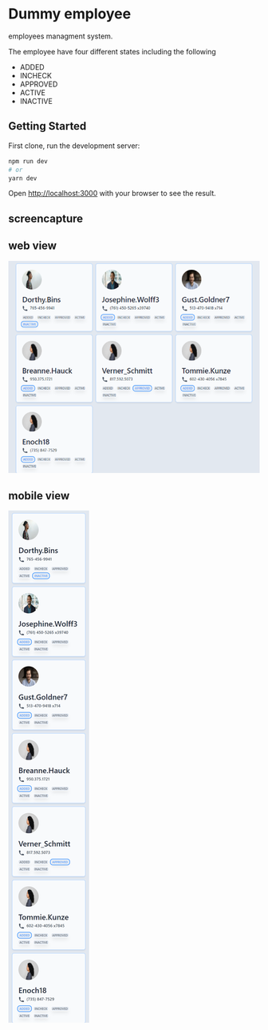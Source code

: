 # Dummy employee

employees managment system.

The employee have four different states including the following

- ADDED
- INCHECK
- APPROVED
- ACTIVE
- INACTIVE

## Getting Started

First clone, run the development server:

```bash
npm run dev
# or
yarn dev
```

Open [http://localhost:3000](http://localhost:3000) with your browser to see the result.

## screencapture

## web view

![screencapture](https://github.com/mahmoudabdelaziz1993/dummy_employee_ts_next/blob/main/public/screenshoots/screencapture-localhost-3000-2021-12-17-00_06_41.png?raw=true)

## mobile view

![screencapture](https://github.com/mahmoudabdelaziz1993/dummy_employee_ts_next/blob/main/public/screenshoots/screencapture-localhost-3000-2021-12-17-00_05_09.png?raw=true)
